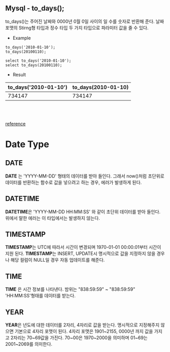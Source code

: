 ## Mysql - to_days();

to_days()는 주어진 날짜와 0000년 0월 0일 사이의 일 수를 숫자로 반환해 준다.
날짜 포맷의 Stirng형 타입과 정수 타입
두 가지 타입으로 파라미터 값을 줄 수 있다.

* Example
```
to_days('2010-01-10');
to_days(20100110);
```
```
select to_days('2010-01-10');
select to_days(20100110);
```

* Result

to_days('2010-01-10')|to_days(2010-01-10)
-|-
734147|734147
<br><br>

[reference](https://www.w3resource.com/mysql/date-and-time-functions/mysql-to_days-function.php)

# Date Type

## DATE
**DATE** 는 'YYYY-MM-DD' 형태의 데이터를 받아 들인다.
그래서 now()처럼 초단위로 데이터를 반환하는 함수로 값을 넣으려고 하는 경우, 에러가 발생하게 된다.

## DATETIME
**DATETIME**은 'YYYY-MM-DD HH:MM:SS' 와 같이 초단위 데이터를 받아 들인다. 위에서 말한 에러는 이 타입에서는 발생하지 않는다.

## TIMESTAMP 
**TIMESTAMP**는 UTC에 따라서 시간이 변경되며 1970-01-01 00:00:01부터 시간이 지원 된다. **TIMESTAMP**는 INSERT, UPDATE시 명시적으로 값을 지정하지 않을 경우나 해당 컬럼이 NULL일 경우 자동 업데이트를 해준다.

## TIME 
**TIME** 은 시간 정보를 나타낸다. 밤위는 "838:59:59" ~ "838:59:59" 'HH:MM:SS'형태를 데이터를 받는다.

## YEAR
**YEAR**은 년도에 대한 데이터를 2자리, 4자리로 값을 받는다.
명시적으로 지정해주지 않으면 기본으로 4자리 포맷이 된다.
4자리 포맷은 1901~2155, 0000년 까지 값을 가지고 2자리는 70~69값을 가진다. 70~00은 1970~2000을 의미하며 01~69는 2001~2069를 의미한다.